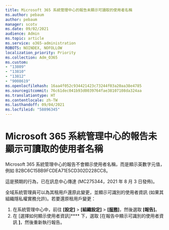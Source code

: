 ```yaml
---
title: Microsoft 365 系統管理中心的報告未顯示可讀取的使用者名稱
ms.author: pebaum
author: pebaum
manager: scotv
ms.date: 09/02/2021
audience: Admin
ms.topic: article
ms.service: o365-administration
ROBOTS: NOINDEX, NOFOLLOW
localization_priority: Priority
ms.collection: Adm_O365
ms.custom:
- "13809"
- "13810"
- "13812"
- "9008619"
ms.openlocfilehash: 16aa4f052c934421423c73244f03a20aa38e4785
ms.sourcegitcommit: 76c61dec041b93d0039764fae38107108da324aa
ms.translationtype: HT
ms.contentlocale: zh-TW
ms.lasthandoff: 09/04/2021
ms.locfileid: "58896345"
---
```

# <a name="reports-in-microsoft-365-admin-center-do-not-show-readable-username"></a>Microsoft 365 系統管理中心的報告未顯示可讀取的使用者名稱

Microsoft 365 系統管理中心的報告不會顯示使用者名稱，而是顯示英數字元值，例如 B2BC6C15BB9FCDEA71E5CD302D228CC8。

這是預期的行為，已在訊息中心傳達 (MC275344，2021 年 8 月 3 日發佈)。 

全域系統管理員可以為其租用戶還原此變更，並顯示可識別的使用者資訊 (如果其組織隱私權實務允許)。若要還原租用戶變更：

1. 在系統管理中心中，前往 **[設定]**  > **[組織設定]** > [**[服務]**](https://admin.microsoft.com/Adminportal/Home#/Settings/Services)，然後選取 **[報告]**。 
1. 在 [選擇如何顯示使用者資訊]**** 下，選取 [在報告中顯示可識別的使用者資訊 **]**，然後重新執行報告。